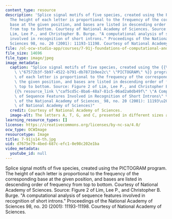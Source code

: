 ```yaml
---
content_type: resource
description: 'Splice signal motifs of five species, created using the PICTOGRAM program.
  The height of each letter is proportional to the frequency of the corresponding
  base at the given position, and bases are listed in descending order of frequency
  from top to bottom. Courtesy of National Academy of Sciences. Source: Figure 2 of
  Lim, Lee P., and Christopher B. Burge. "A computational analysis of sequence features
  involved in recognition of short introns." Proceedings of the National Academy of
  Sciences 98, no. 20 (2001): 11193-11198. Courtesy of National Academy of Sciences.'
file: /ol-ocw-studio-app/courses/7-91j-foundations-of-computational-and-systems-biology-spring-2014/d7675e794bed687cefc10e98c202e1ba_7-91js14-th.jpg
file_size: 14696
file_type: image/jpeg
image_metadata:
  caption: "Splice signal motifs of five species, created using the {{% resource_link\
    \ \"67572b3f-5b97-4522-b791-db7871b9ee2c\" \"PICTOGRAM\" %}} program. The height\
    \ of each letter is proportional to the frequency of the corresponding base at\
    \ the given position, and bases are listed in descending order of frequency from\
    \ top to bottom. Source: Figure 2 of Lim, Lee P., and Christopher B. Burge. \"\
    {{% resource_link \"caf5cd5c-8ba6-48a7-81c5-06ad2a0db49f\" \"A Computational Analysis\
    \ of Sequence Features Involved in Recognition of Short Introns\" %}}.\" _Proceedings\
    \ of the National Academy of Sciences_ 98, no. 20 (2001): 11193\u20138. (Courtesy\
    \ of National Academy of Sciences)"
  credit: Courtesy of National Academy of Sciences.
  image-alt: The letters A, T, G, and C, presented in different sizes and colors.
learning_resource_types: []
license: https://creativecommons.org/licenses/by-nc-sa/4.0/
ocw_type: OCWImage
resourcetype: Image
title: 7-91js14-th.jpg
uid: d7675e79-4bed-687c-efc1-0e98c202e1ba
video_metadata:
  youtube_id: null
---
```

Splice signal motifs of five species, created using the PICTOGRAM program. The height of each letter is proportional to the frequency of the corresponding base at the given position, and bases are listed in descending order of frequency from top to bottom. Courtesy of National Academy of Sciences. Source: Figure 2 of Lim, Lee P., and Christopher B. Burge. "A computational analysis of sequence features involved in recognition of short introns." Proceedings of the National Academy of Sciences 98, no. 20 (2001): 11193-11198. Courtesy of National Academy of Sciences.